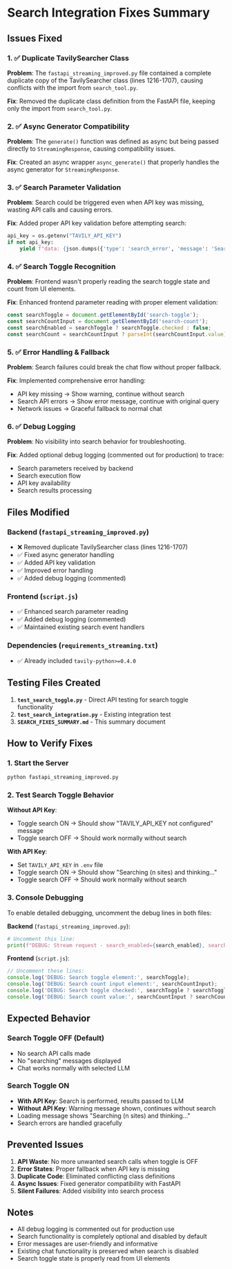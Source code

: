 # Search Integration Fixes Summary

## Issues Fixed

### 1. ✅ Duplicate TavilySearcher Class
**Problem**: The `fastapi_streaming_improved.py` file contained a complete duplicate copy of the TavilySearcher class (lines 1216-1707), causing conflicts with the import from `search_tool.py`.

**Fix**: Removed the duplicate class definition from the FastAPI file, keeping only the import from `search_tool.py`.

### 2. ✅ Async Generator Compatibility  
**Problem**: The `generate()` function was defined as async but being passed directly to `StreamingResponse`, causing compatibility issues.

**Fix**: Created an async wrapper `async_generate()` that properly handles the async generator for `StreamingResponse`.

### 3. ✅ Search Parameter Validation
**Problem**: Search could be triggered even when API key was missing, wasting API calls and causing errors.

**Fix**: Added proper API key validation before attempting search:
```python
api_key = os.getenv("TAVILY_API_KEY")
if not api_key:
    yield f"data: {json.dumps({'type': 'search_error', 'message': 'Search disabled: TAVILY_API_KEY not configured. Proceeding without search...'})}\n\n"
```

### 4. ✅ Search Toggle Recognition
**Problem**: Frontend wasn't properly reading the search toggle state and count from UI elements.

**Fix**: Enhanced frontend parameter reading with proper element validation:
```javascript
const searchToggle = document.getElementById('search-toggle');
const searchCountInput = document.getElementById('search-count');
const searchEnabled = searchToggle ? searchToggle.checked : false;
const searchCount = searchCountInput ? parseInt(searchCountInput.value) || 5 : 5;
```

### 5. ✅ Error Handling & Fallback
**Problem**: Search failures could break the chat flow without proper fallback.

**Fix**: Implemented comprehensive error handling:
- API key missing → Show warning, continue without search
- Search API errors → Show error message, continue with original query
- Network issues → Graceful fallback to normal chat

### 6. ✅ Debug Logging
**Problem**: No visibility into search behavior for troubleshooting.

**Fix**: Added optional debug logging (commented out for production) to trace:
- Search parameters received by backend
- Search execution flow
- API key availability
- Search results processing

## Files Modified

### Backend (`fastapi_streaming_improved.py`)
- ❌ Removed duplicate TavilySearcher class (lines 1216-1707)
- ✅ Fixed async generator handling
- ✅ Added API key validation
- ✅ Improved error handling
- ✅ Added debug logging (commented)

### Frontend (`script.js`)
- ✅ Enhanced search parameter reading
- ✅ Added debug logging (commented)
- ✅ Maintained existing search event handlers

### Dependencies (`requirements_streaming.txt`)
- ✅ Already included `tavily-python>=0.4.0`

## Testing Files Created

1. **`test_search_toggle.py`** - Direct API testing for search toggle functionality
2. **`test_search_integration.py`** - Existing integration test
3. **`SEARCH_FIXES_SUMMARY.md`** - This summary document

## How to Verify Fixes

### 1. Start the Server
```bash
python fastapi_streaming_improved.py
```

### 2. Test Search Toggle Behavior

**Without API Key**:
- Toggle search ON → Should show "TAVILY_API_KEY not configured" message
- Toggle search OFF → Should work normally without search

**With API Key**:
- Set `TAVILY_API_KEY` in `.env` file
- Toggle search ON → Should show "Searching (n sites) and thinking..."
- Toggle search OFF → Should work normally without search

### 3. Console Debugging
To enable detailed debugging, uncomment the debug lines in both files:

**Backend** (`fastapi_streaming_improved.py`):
```python
# Uncomment this line:
print(f"DEBUG: Stream request - search_enabled={search_enabled}, search_count={search_count}, message='{message[:50]}...'")
```

**Frontend** (`script.js`):
```javascript
// Uncomment these lines:
console.log('DEBUG: Search toggle element:', searchToggle);
console.log('DEBUG: Search count input element:', searchCountInput);
console.log('DEBUG: Search toggle checked:', searchToggle ? searchToggle.checked : 'null');
console.log('DEBUG: Search count value:', searchCountInput ? searchCountInput.value : 'null');
```

## Expected Behavior

### Search Toggle OFF (Default)
- No search API calls made
- No "searching" messages displayed
- Chat works normally with selected LLM

### Search Toggle ON
- **With API Key**: Search is performed, results passed to LLM
- **Without API Key**: Warning message shown, continues without search
- Loading message shows "Searching (n sites) and thinking..."
- Search errors are handled gracefully

## Prevented Issues

1. **API Waste**: No more unwanted search calls when toggle is OFF
2. **Error States**: Proper fallback when API key is missing
3. **Duplicate Code**: Eliminated conflicting class definitions
4. **Async Issues**: Fixed generator compatibility with FastAPI
5. **Silent Failures**: Added visibility into search process

## Notes

- All debug logging is commented out for production use
- Search functionality is completely optional and disabled by default
- Error messages are user-friendly and informative
- Existing chat functionality is preserved when search is disabled
- Search toggle state is properly read from UI elements